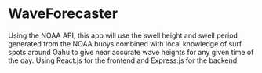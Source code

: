 # WaveForecaster

Using the NOAA API, this app will use the swell height and swell period generated from the NOAA buoys combined with local knowledge of surf spots around Oahu to give near accurate wave heights for any given time of the day. Using React.js for the frontend and Express.js for the backend.
